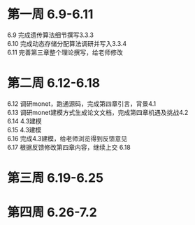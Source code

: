 # 第一周 6.9-6.11
6.9  完成遗传算法细节撰写3.3.3  
6.10 完成动态存储分配算法调研并写入3.3.4  
6.11 完善第三章整个理论撰写，给老师修改

# 第二周 6.12-6.18
6.12 调研monet，跑通源码，完成第四章引言，背景4.1  
6.13 调研monet建模方式生成论文文档，完成第四章机遇及挑战4.2  
6.14 4.3建模  
6.15 4.3建模  
6.16 完成4.3建模，给老师浏览得到反馈意见  
6.17 根据反馈修改第四章内容，继续上交
6.18 
# 第三周 6.19-6.25

# 第四周 6.26-7.2